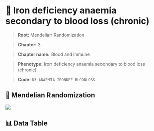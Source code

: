 # 🧪 Iron deficiency anaemia secondary to blood loss (chronic)

> **Root:** Mendelian Randomization

> **Chapter:** 3  

> **Chapter name:** Blood and immune

> **Phenotype:** Iron deficiency anaemia secondary to blood loss (chronic)  

> **Code:** `D3_ANAEMIA_IRONDEF_BLOODLOSS`

## 🧬 Mendelian Randomization  

<img src="/MR/Figures/Forward/D3_ANAEMIA_IRONDEF_BLOODLOSS.png"/>

## 📊 Data Table

<CsvTableMRF src="/MR_Data/Forward/D3_ANAEMIA_IRONDEF_BLOODLOSS.csv"/>
